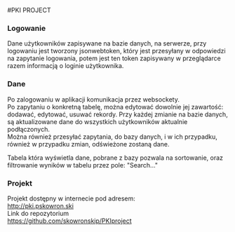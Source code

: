 #PKI PROJECT

### Logowanie
Dane użytkowników zapisywane na bazie danych, na serwerze, przy logowaniu jest tworzony jsonwebtoken, który jest przesyłany w odpowiedzi na zapytanie logowania, potem jest ten token zapisywany w przeglądarce razem informacją o loginie użytkownika.

### Dane
Po zalogowaniu w aplikacji komunikacja przez websockety.  
Po zapytaniu o konkretną tabelę, można edytować dowolnie jej zawartość: dodawać, edytować, usuwać rekordy. Przy każdej zmianie na bazie danych, są aktualizowane dane do wszystkich użytkowników aktualnie podłączonych.  
Można również przesyłać zapytania, do bazy danych, i w ich przypadku, również w przypadku zmian, odświeżone zostaną dane.  
  
Tabela która wyświetla dane, pobrane z bazy pozwala na sortowanie, oraz filtrowanie wyników w tabelu przez pole: "Search..."  

### Projekt
Projekt dostępny w internecie pod adresem:  
http://pki.pskowron.ski  
Link do repozytorium  
https://github.com/skowronskip/PKIproject
